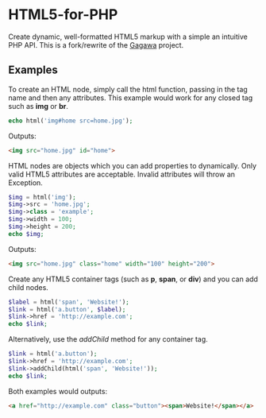 HTML5-for-PHP
=============

Create dynamic, well-formatted HTML5 markup with a simple an intuitive PHP API. This is a fork/rewrite of the [Gagawa](https://code.google.com/p/gagawa/) project. 

Examples
----------

To create an HTML node, simply call the html function, passing in the tag name and then any attributes. This example would work for any closed tag such as **img** or **br**.

```php
echo html('img#home src=home.jpg');
```

Outputs:

```html
<img src="home.jpg" id="home">
```

HTML nodes are objects which you can add properties to dynamically. Only valid HTML5 attributes are acceptable. Invalid attributes will throw an Exception.


```php
$img = html('img');
$img->src = 'home.jpg';
$img->class = 'example';
$img->width = 100;
$img->height = 200;
echo $img;
```

Outputs:

```html
<img src="home.jpg" class="home" width="100" height="200">
```

Create any HTML5 container tags (such as **p**, **span**, or **div**) and you can add child nodes. 

```php
$label = html('span', 'Website!');
$link = html('a.button', $label);
$link->href = 'http://example.com';
echo $link;    
```
Alternatively, use the *addChild* method for any container tag.
```php
$link = html('a.button');
$link->href = 'http://example.com';
$link->addChild(html('span', 'Website!'));
echo $link;    
```
Both examples would outputs:
```html
<a href="http://example.com" class="button"><span>Website!</span></a>
```
